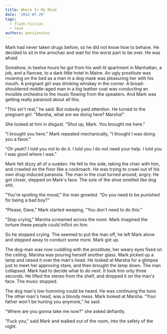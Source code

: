 ```yaml
---
title: Where Is My Mind
date: '2012-07-29'
tags:
  - flash-fiction
  - love
authors: pensjonatus
---
```


Mark had never taken drugs before, so he did not know how to behave. He decided
to sit in the armchair and wait for the worst part to be over. He was afraid.

<!-- truncate -->

Somehow, in twelve hours he got from his well-lit apartment in Manhattan, a job,
and a fiancee, to a dark little hotel in Maine. An ugly prostitute was moaning
on the bed as a man in a dog mask was pleasuring her with his mouth. A pregnant
girl was drinking whiskey in the corner. A broad-shouldered middle-aged man in a
big leather coat was conducting an invisible orchestra to the music flowing from
the speakers. And Mark was getting really paranoid about all this.

"This sin't real," he said. But nobody paid attention. He turned to the pregnant
girl. "Marsha, what are we doing here? Marsha!"

She looked at him in disgust. "Shut up, Mark. You brought me here."

"I brought you here," Mark repeated mechanically, "I thought I was doing you a
favor."

"Oh yeah? I told you not to do it. I told you I do not need your help. I told
you I was good where I was."

Mark felt dizzy all of a sudden. He fell to the side, taking the chair with him,
and crawled on the floor like a cockroach. He was trying to crawl out of his own
drug-induced paranoia. The man in the coat turned around, angry. He got closer,
stepped on Mark's face. The sole of the shoe smelled like dog shit.

"You're spoiling the mood," the man growled. "Do you need to be punished for
being a bad boy?"

"Please, Dave," Mark started weeping, "You don't need to do this."

"Stop crying," Marsha screamed across the room. Mark imagined the torture these
people could inflict on him.

So he stopped crying. The seemed to put the man off, he left Mark alone and
stepped away to conduct some more. Mark got up.

The dog-man was now cuddling with the prostitute, her weary eyes fixed on the
ceiling. Marsha was pouring herself another glass. Mark picked up a lamp and
raised it over the man's head. He looked at Marsha for a glimpse just to meet
her approving stare, and then brought the lamp down. The man collapsed. Mark had
to decide what to do next. It took him only three seconds. He lifted the stereo
from the shelf, and dropped it on the man's face. The music stopped.

The dog man's low humming could be heard. He was continuing the tune. The other
man's head, was a bloody mess. Mark looked at Marsha. "Your father won't be
hurting you anymore," he said.

"Where are you gonna take me now?" she asked defiantly.

"Fuck you," said Mark and walked out of the room, into the safety of the night.
